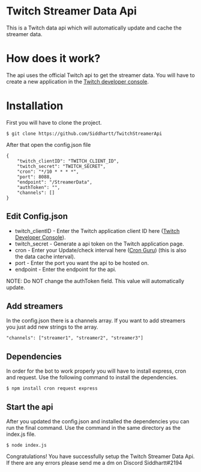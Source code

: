 # Twitch Streamer Data Api
This is a Twitch data api which will automatically update and cache the streamer data.

# How does it work?
The api uses the official Twitch api to get the streamer data. You will have to create a new application in the [Twitch developer console](https://dev.twitch.tv/console).

# Installation
First you will have to clone the project.
```console
$ git clone https://github.com/Siddhartt/TwitchStreamerApi
```

After that open the config.json file
```console
{
    "twitch_clientID": "TWITCH_CLIENT_ID",
    "twitch_secret": "TWITCH_SECRET",
    "cron": "*/10 * * * *",
    "port": 8088,
    "endpoint": "/StreamerData",
    "authToken": "",
    "channels": []
}
```
## Edit Config.json
- twitch_clientID - Enter the Twitch application client ID here ([Twitch Developer Console](https://dev.twitch.tv/console/apps)).
- twitch_secret - Generate a api token on the Twitch application page.
- cron - Enter your Update/check interval here ([Cron Guru](https://crontab.guru/)) (this is also the data cache interval).
- port - Enter the port you want the api to be hosted on.
- endpoint - Enter the endpoint for the api.

NOTE: Do NOT change the authToken field. This value will automatically update.

## Add streamers
In the config.json there is a channels array. If you want to add streamers you just add new strings to the array.
```console
"channels": ["streamer1", "streamer2", "streamer3"]
```

## Dependencies
In order for the bot to work properly you will have to install express, cron and request. Use the following command to install the dependencies.
```console
$ npm install cron request express
```

## Start the api
After you updated the config.json and installed the dependencies you can run the final command.
Use the command in the same directory as the index.js file.
```console
$ node index.js
```

Congratulations! You have successfully setup the Twitch Streamer Data Api.
If there are any errors please send me a dm on Discord
Siddhartt#2194
